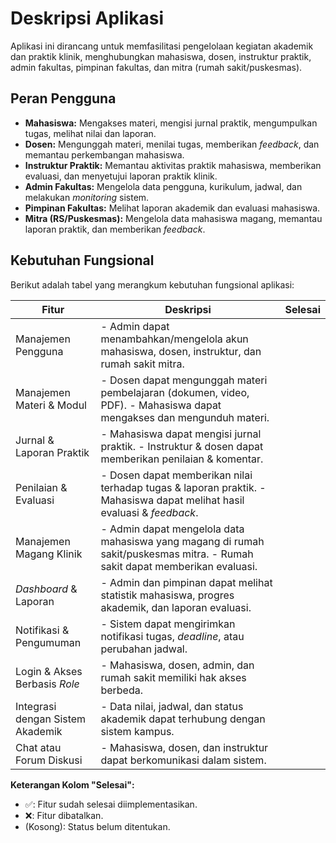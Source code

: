 # Deskripsi Aplikasi

Aplikasi ini dirancang untuk memfasilitasi pengelolaan kegiatan akademik dan praktik klinik, menghubungkan mahasiswa, dosen, instruktur praktik, admin fakultas, pimpinan fakultas, dan mitra (rumah sakit/puskesmas).

## Peran Pengguna

-   **Mahasiswa:** Mengakses materi, mengisi jurnal praktik, mengumpulkan tugas, melihat nilai dan laporan.
-   **Dosen:** Mengunggah materi, menilai tugas, memberikan _feedback_, dan memantau perkembangan mahasiswa.
-   **Instruktur Praktik:** Memantau aktivitas praktik mahasiswa, memberikan evaluasi, dan menyetujui laporan praktik klinik.
-   **Admin Fakultas:** Mengelola data pengguna, kurikulum, jadwal, dan melakukan _monitoring_ sistem.
-   **Pimpinan Fakultas:** Melihat laporan akademik dan evaluasi mahasiswa.
-   **Mitra (RS/Puskesmas):** Mengelola data mahasiswa magang, memantau laporan praktik, dan memberikan _feedback_.

## Kebutuhan Fungsional

Berikut adalah tabel yang merangkum kebutuhan fungsional aplikasi:

| Fitur                            | Deskripsi                                                                                                                   | Selesai |
| -------------------------------- | --------------------------------------------------------------------------------------------------------------------------- | ------- |
| Manajemen Pengguna               | - Admin dapat menambahkan/mengelola akun mahasiswa, dosen, instruktur, dan rumah sakit mitra.                               |         |
| Manajemen Materi & Modul         | - Dosen dapat mengunggah materi pembelajaran (dokumen, video, PDF). - Mahasiswa dapat mengakses dan mengunduh materi.       |         |
| Jurnal & Laporan Praktik         | - Mahasiswa dapat mengisi jurnal praktik. - Instruktur & dosen dapat memberikan penilaian & komentar.                       |         |
| Penilaian & Evaluasi             | - Dosen dapat memberikan nilai terhadap tugas & laporan praktik. - Mahasiswa dapat melihat hasil evaluasi & _feedback_.     |         |
| Manajemen Magang Klinik          | - Admin dapat mengelola data mahasiswa yang magang di rumah sakit/puskesmas mitra. - Rumah sakit dapat memberikan evaluasi. |         |
| _Dashboard_ & Laporan            | - Admin dan pimpinan dapat melihat statistik mahasiswa, progres akademik, dan laporan evaluasi.                             |         |
| Notifikasi & Pengumuman          | - Sistem dapat mengirimkan notifikasi tugas, _deadline_, atau perubahan jadwal.                                             |         |
| Login & Akses Berbasis _Role_    | - Mahasiswa, dosen, admin, dan rumah sakit memiliki hak akses berbeda.                                                      |         |
| Integrasi dengan Sistem Akademik | - Data nilai, jadwal, dan status akademik dapat terhubung dengan sistem kampus.                                             |         |
| Chat atau Forum Diskusi          | - Mahasiswa, dosen, dan instruktur dapat berkomunikasi dalam sistem.                                                        |         |

**Keterangan Kolom "Selesai":**

-   ✅: Fitur sudah selesai diimplementasikan.
-   ❌: Fitur dibatalkan.
-   (Kosong): Status belum ditentukan.

